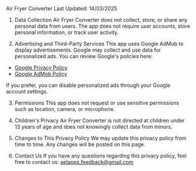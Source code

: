 Air Fryer Converter
Last Updated: 14/03/2025

1. Data Collection
Air Fryer Converter does not collect, store, or share any personal data from users. The app does not require user accounts, store personal information, or track user activity.

2. Advertising and Third-Party Services
This app uses Google AdMob to display advertisements. Google may collect and use data for personalized ads. You can review Google's policies here:

- [Google Privacy Policy](https://policies.google.com/privacy)
- [Google AdMob Policy](https://support.google.com/admob/answer/6128543)

If you prefer, you can disable personalized ads through your Google account settings.

3. Permissions
This app does not request or use sensitive permissions such as location, camera, or microphone.

4. Children's Privacy
Air Fryer Converter is not directed at children under 13 years of age and does not knowingly collect data from minors.

5. Changes to This Privacy Policy
We may update this privacy policy from time to time. Any changes will be posted on this page.

6. Contact Us
If you have any questions regarding this privacy policy, feel free to contact us:
aelapps.feedback@gmail.com
